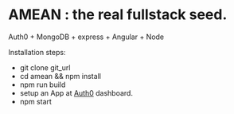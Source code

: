 # AMEAN : the real fullstack seed.
Auth0 + MongoDB + express + Angular + Node

Installation steps:

- git clone git_url
- cd amean && npm install
- npm run build
- setup an App at <a href="https://manage.auth0.com/">Auth0</a> dashboard.
- npm start
